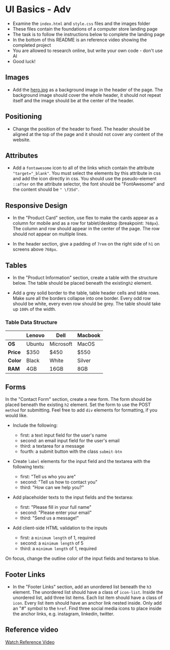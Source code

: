 # UI Basics - Adv

- Examine the `index.html` and `style.css` files and the images folder
- These files contain the foundations of a computer store landing page
- The task is to follow the instructions below to complete the landing page
- In the bottom of this README is an reference video showing the completed project
- You are allowed to research online, but write your own code - don't use AI
- Good luck!

## Images

- Add the [hero.jpg](./images/hero.jpg) as a background image in the header of the page. The background image should cover the whole header, it should not repeat itself and the image should be at the center of the header.

## Positioning

- Change the position of the header to fixed. The header should be aligned at the top of the page and it should not cover any content of the website.

## Attributes

- Add a `fontawesome` icon to all of the links which contain the attribute `"target="_blank"`. You must select the elements by this attribute in css and add the icon directly in css. You should use the pseudo-element `::after` on the attribute selector, the font should be "FontAwesome" and the content should be `" \f35d"`.

## Responsive Design

- In the "Product Card" section, use flex to make the cards appear as a column for mobile and as a row for tablet/desktop (breakpoint: `768px`). The column and row should appear in the center of the page. The row should not appear on multiple lines.

* In the header section, give a padding of `7rem` on the right side of `h1` on screens above `768px`.

## Tables

- In the "Product Information" section, create a table with the structure below. The table should be placed beneath the  existing`h2` element.

- Add a grey solid border to the table, table header cells and table rows. Make sure all the borders collapse into one border. Every odd row should be white, every even row should be grey. The table should take up `100%` of the width.

### Table Data Structure

|           | Lenovo | Dell      | Macbook |
| --------- | ------ | --------- | ------- |
| **OS**    | Ubuntu | Microsoft | MacOS   |
| **Price** | $350   | $450      | $550    |
| **Color** | Black  | White     | Silver  |
| **RAM**   | 4GB    | 16GB      | 8GB     |

## Forms

In the "Contact Form" section, create a new form. The form should be placed beneath the existing `h2` element. Set the form to use the POST `method` for submitting. Feel free to add `div` elements for formatting, if you would like.

- Include the following:
    - first: a text input field for the user's name
    - second: an email input field for the user's email
    - third: a textarea for a message
    - fourth: a submit button with the class `submit-btn`

- Create `label` elements for the input field and the textarea with the following texts:
    - first: "Tell us who you are"
    - second: "Tell us how to contact you"
    - third: "How can we help you?"

- Add placeholder texts to the input fields and the textarea:
    - first: "Please fill in your full name"
    - second: "Please enter your email"
    - third: "Send us a message!"

- Add client-side HTML validation to the inputs
    - first: a `minimum length` of 1, required
    - second: a `minimum length` of 5
    - third: a `minimum length` of 1, required

On focus, change the outline color of the input fields and textarea to blue.

## Footer Links

- In the "Footer Links" section, add an unordered list beneath the `h3` element. The unordered list should have a class of `icon-list`. Inside the unordered list, add three list items. Each list item should have a class of `icon`. Every list item should have an anchor link nested inside. Only add an "#" symbol to the `href`. Find three social media icons to place inside the anchor links, e.g. instagram, linkedin, twitter.

## Reference video

[Watch Reference Video](simplescreenrecorder-2022-10-21_14.38.54.mp4)
